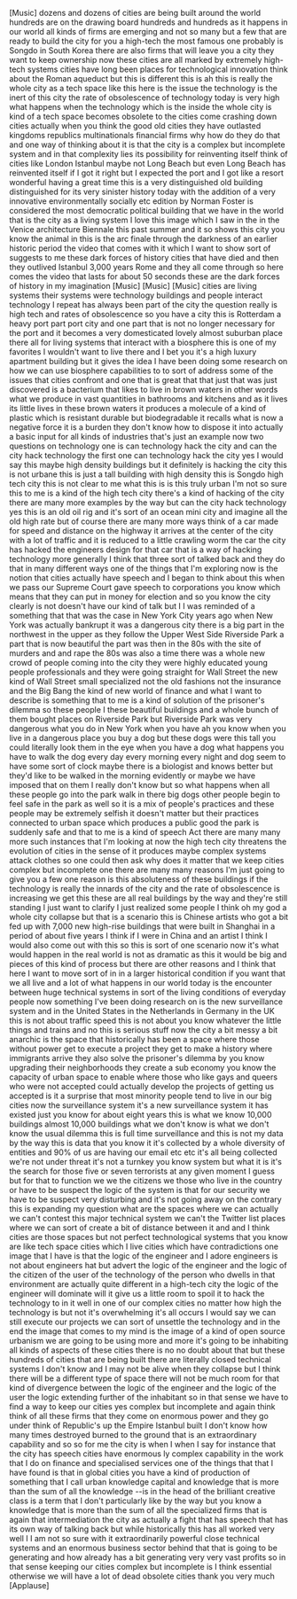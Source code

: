 
[Music]
dozens and dozens of cities are being
built around the world hundreds are on
the drawing board hundreds and hundreds
as it happens in our world all kinds of
firms are emerging and not so many but a
few that are ready to build the city for
you a high-tech the most famous one
probably is Songdo in South Korea there
are also firms that will leave you a
city they want to keep ownership now
these cities are all marked by extremely
high-tech systems cities have long been
places for technological innovation
think about the Roman aqueduct but this
is different this is ah this is really
the whole city as a tech space like this
here is the issue the technology is the
inert of this city the rate of
obsolescence of technology today is very
high what happens when the technology
which is the inside the whole city is
kind of a tech space becomes obsolete to
the cities come crashing down cities
actually when you think the good old
cities they have outlasted kingdoms
republics multinationals financial firms
why how do they do that and one way of
thinking about it is that the city is a
complex but incomplete system and in
that complexity lies its possibility for
reinventing itself think of cities like
London Istanbul
maybe not Long Beach but even Long Beach
has reinvented itself if I got it right
but I expected the port and I got like a
resort
wonderful having a great time
this is a very distinguished old
building distinguished for its very
sinister history today with the addition
of a very innovative environmentally
socially etc edition by Norman Foster is
considered the most democratic political
building that we have in the world that
is the city as a living system I love
this image which I saw in the in the
Venice architecture Biennale this past
summer and it so shows this city you
know the animal in this is the arc
finale
through the darkness of an earlier
historic period the video that comes
with it which I want to show sort of
suggests to me these dark forces of
history cities that have died and then
they outlived Istanbul 3,000 years Rome
and they all come through so here comes
the video that lasts for about 50
seconds these are the dark forces of
history in my imagination
[Music]
[Music]
[Music]
cities are living systems their systems
were technology buildings and people
interact technology I repeat has always
been part of the city the question
really is high tech and rates of
obsolescence so you have a city this is
Rotterdam a heavy port part port city
and one part that is not no longer
necessary for the port and it becomes a
very domesticated lovely almost suburban
place there all for living systems that
interact with a biosphere this is one of
my favorites I wouldn&#39;t want to live
there and I bet you it&#39;s a high luxury
apartment building but it gives the idea
I have been doing some research on how
we can use biosphere capabilities to to
sort of address some of the issues that
cities confront and one that is great
that that just that was just discovered
is a bacterium that likes to live in
brown waters in other words what we
produce in vast quantities in bathrooms
and kitchens and as it lives its little
lives in these brown waters it produces
a molecule of a kind of plastic which is
resistant durable but biodegradable it
recalls what is now a negative force it
is a burden they don&#39;t know how to
dispose it into actually a basic input
for all kinds of industries that&#39;s just
an example now two questions on
technology one is can technology hack
the city and can the city hack
technology the first one can technology
hack the city yes I would say this maybe
high density buildings but it definitely
is hacking the city this is not urbane
this is just a tall building with high
density
this is Songdo high tech city this is
not clear to me what this is is this
truly urban I&#39;m not so sure this to me
is a kind of the high tech city there&#39;s
a kind of hacking of the city there are
many more examples by the way but can
the city hack technology yes this is an
old oil rig and it&#39;s sort of an ocean
mini city and imagine all the old high
rate but of course there are many more
ways think of a car made for speed and
distance on the highway it arrives at
the center of the city with a lot of
traffic and it is reduced to a little
crawling worm the car the city has
hacked the engineers design for that car
that is a way of hacking technology more
generally I think that three sort of
talked back and they do that in many
different ways one of the things that
I&#39;m exploring now is the notion that
cities actually have speech and I began
to think about this when we pass our
Supreme Court gave speech to
corporations you know which means that
they can put in money for election and
so you know the city clearly is not
doesn&#39;t have our kind of talk but I I
was reminded of a something that that
was the case in New York City years ago
when New York was actually bankrupt it
was a dangerous city there is a big part
in the northwest in the upper as they
follow the Upper West Side
Riverside Park a part that is now
beautiful the part was then in the 80s
with the site of murders and and rape
the 80s was also a time there was a
whole new crowd of people coming into
the city they were highly educated young
people professionals and they were going
straight for Wall Street the new kind of
Wall Street small specialized not the
old fashions not the insurance and the
Big Bang the kind of new world of
finance and what I want to describe is
something that to me is a kind of
solution of the prisoner&#39;s dilemma
so these people I these beautiful
buildings and a whole bunch of them
bought places on Riverside Park
but Riverside Park was very dangerous
what you do in New York when you have ah
you know when you live in a dangerous
place you buy a dog but these dogs were
this tall you could literally look them
in the eye when you have a dog what
happens you have to walk the dog every
day every morning every night and dog
seem to have some sort of clock maybe
there is a biologist and knows better
but they&#39;d like to be walked in the
morning evidently or maybe we have
imposed that on them I really don&#39;t know
but so what happens when all these
people go into the park walk in there
big dogs other people begin to feel safe
in the park as well so it is a mix of
people&#39;s practices and these people may
be extremely selfish it doesn&#39;t matter
but their practices connected to urban
space which produces a public good the
park is suddenly safe and that to me is
a kind of speech Act there are many many
more such instances that I&#39;m looking at
now the high tech city threatens the
evolution of cities in the sense of it
produces maybe complex systems attack
clothes so one could then ask why does
it matter that we keep cities complex
but incomplete one there are many many
reasons I&#39;m just going to give you a few
one reason is this absoluteness of these
buildings if the technology is really
the innards of the city and the rate of
obsolescence is increasing we get this
these are all real buildings by the way
and they&#39;re still standing I just want
to clarify I just realized some people I
think oh my god a whole city collapse
but that is a scenario this is Chinese
artists who got a bit fed up with
7,000 new high-rise buildings that were
built in Shanghai in a period of about
five years I think if I were in China
and an artist I think I would also come
out with this so this is sort of one
scenario now it&#39;s what would happen in
the real world is not as dramatic as
this it would be big and pieces of this
kind of process but there are other
reasons and I think that here I want to
move sort of in in a larger historical
condition if you want that we all live
and a lot of what happens in our world
today is the encounter between huge
technical systems in sort of the living
conditions of everyday people now
something I&#39;ve been doing research on is
the new surveillance system and in the
United States in the Netherlands in
Germany in the UK this is not about
traffic speed this is not about you know
whatever the little things and trains
and no this is serious stuff now the
city a bit messy a bit anarchic is the
space that historically has been a space
where those without power get to execute
a project they get to make a history
where immigrants arrive they also solve
the prisoner&#39;s dilemma by you know
upgrading their neighborhoods they
create a sub economy you know the
capacity of urban space to enable where
those who like gays and queers who were
not accepted could actually develop the
projects of getting us accepted is it a
surprise that most minority people tend
to live in our big cities now the
surveillance system it&#39;s a new
surveillance system it has existed just
you know for about eight years this is
what we know 10,000 buildings almost
10,000 buildings what we don&#39;t know is
what we don&#39;t know the usual dilemma
this is full time surveillance and this
is not my data by the way this is data
that you know it
it&#39;s collected by a whole diversity of
entities and 90% of us are having our
email etc etc it&#39;s all being collected
we&#39;re not under threat it&#39;s not a
turnkey you know system but what it is
it&#39;s the search for those five or seven
terrorists at any given moment I guess
but for that to function we we the
citizens we those who live in the
country or have to be suspect the logic
of the system is that for our security
we have to be suspect very disturbing
and it&#39;s not going away
on the contrary this is expanding my
question what are the spaces where we
can actually we can&#39;t contest this major
technical system we can&#39;t the Twitter
list places where we can sort of create
a bit of distance between it and and I
think cities are those spaces but not
perfect technological systems that you
know are like tech space cities which I
live cities which have contradictions
one image that I have is that the logic
of the engineer and I adore engineers is
not about engineers hat but advert the
logic of the engineer and the logic of
the citizen of the user of the
technology of the person who dwells in
that environment are actually quite
different in a high-tech city the logic
of the engineer will dominate will it
give us a little room to spoil it to
hack the technology to in it well in one
of our complex cities no matter how high
the technology is but not it&#39;s
overwhelming it&#39;s all occurs I would say
we can still execute our projects we can
sort of unsettle the technology and in
the end the image that comes to my mind
is the image of a kind of open source
urbanism we are going to be using more
and more
it&#39;s going to be inhabiting all kinds of
aspects of these cities there is no no
doubt about that but these hundreds of
cities that are being built there are
literally closed technical systems I
don&#39;t know and I may not be alive when
they collapse but I think there will be
a different type of space there will not
be much room for that kind of divergence
between the logic of the engineer and
the logic of the user the logic
extending further of the inhabitant so
in that sense we have to find a way to
keep our cities yes
complex but incomplete and again think
think of all these firms that they come
on enormous power and they go under
think of Republic&#39;s up the Empire
Istanbul built I don&#39;t know how many
times destroyed burned to the ground
that is an extraordinary capability and
so so for me the city is when I when I
say for instance that the city has
speech cities have enormous ly complex
capability in the work that I do on
finance and specialised services one of
the things that that I have found is
that in global cities you have a kind of
production of something that I call
urban knowledge capital and knowledge
that is more than the sum of all the
knowledge --is in the head of the
brilliant creative class is a term that
I don&#39;t particularly like by the way but
you know a knowledge that is more than
the sum of all the specialized firms
that is again that intermediation the
city as actually a fight that has speech
that has its own way of talking back but
while historically this has all worked
very well I I am not so sure with it
extraordinarily powerful
close technical
systems and an enormous business sector
behind that that is going to be
generating and how already has a bit
generating very very vast profits so in
that sense keeping our cities complex
but incomplete is I think essential
otherwise we will have a lot of dead
obsolete cities thank you very much
[Applause]
